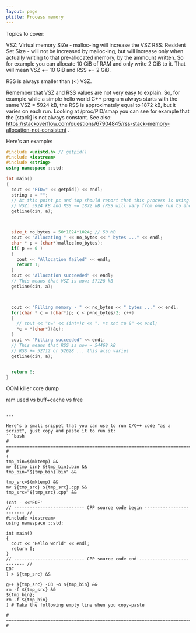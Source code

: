 ```yaml
---
layout: page
ptitle: Process memory
---
```


Topics to cover:

VSZ: Virtual memory SiZe - malloc-ing will increase the VSZ
RSS: Resident Set Size - will not be increased by malloc-ing, but will increase only when actually writing to that pre-allocated memory, by the ammount written. So for example you can allocate 10 GiB of RAM and only write 2 GiB to it. That will mean VSZ += 10 GiB and RSS += 2 GiB.

RSS is always smaller than (<) VSZ.

Remember that VSZ and RSS values are not very easy to explain. So, for example while a simple hello world C++ program always starts with the same VSZ = 5924 kB, the RSS is approximately equal to 1872 kB, but it varies on each run. Looking at /proc/PID/smap you can see for example that the [stack] is not always constant. See also: https://stackoverflow.com/questions/67904845/rss-stack-memory-allocation-not-consistent .

Here's an example:
```cpp
#include <unistd.h> // getpid()
#include <iostream>
#include <string>
using namespace ::std;

int main()
{
  cout << "PID=" << getpid() << endl;
  string a = "";
  // At this point ps and top should report that this process is using:
  // VSZ: 5924 kB and RSS ~= 1872 kB (RSS will vary from one run to another)
  getline(cin, a);



  size_t no_bytes = 50*1024*1024; // 50 MB
  cout << "Allocating " << no_bytes << " bytes ..." << endl;
  char * p = (char*)malloc(no_bytes);
  if( p == 0 )
  {
    cout << "Allocation failed" << endl;
    return 1;
  }
  cout << "Allocation succeeded" << endl;
  // This means that VSZ is now: 57128 kB
  getline(cin, a);



  cout << "Filling memory - " << no_bytes << " bytes ..." << endl;
  for(char * c = (char*)p; c < p+no_bytes/2; c++)
  {
    // cout << "c=" << (int*)c << ". *c set to 0" << endl;
    *c = *(char*)(&c);
  }
  cout << "Filling succeeded" << endl;
  // This means that RSS is now ~ 54468 kB
  // RSS += 52712 or 52628 ... this also varies
  getline(cin, a);


  return 0;
}
```


OOM killer
core dump

ram used vs buff+cache vs free
```

---

Here's a small snippet that you can use to run C/C++ code "as a script", just copy and paste it to run it:
```bash
# ============================================================================ #
(
tmp_bin=$(mktemp) &&
mv ${tmp_bin} ${tmp_bin}.bin &&
tmp_bin="${tmp_bin}.bin" &&

tmp_src=$(mktemp) &&
mv ${tmp_src} ${tmp_src}.cpp &&
tmp_src="${tmp_src}.cpp" &&

(cat - <<'EOF'
// --------------------------- CPP source code begin ------------------------ //
#include <iostream>
using namespace ::std;

int main()
{
  cout << "Hello world" << endl;
  return 0;
}
// --------------------------- CPP source code end -------------------------- //
EOF
) > ${tmp_src} &&

g++ ${tmp_src} -O3 -o ${tmp_bin} &&
rm -f ${tmp_src} &&
${tmp_bin};
rm -f ${tmp_bin}
) # Take the following empty line when you copy-paste

# ============================================================================ #
```
